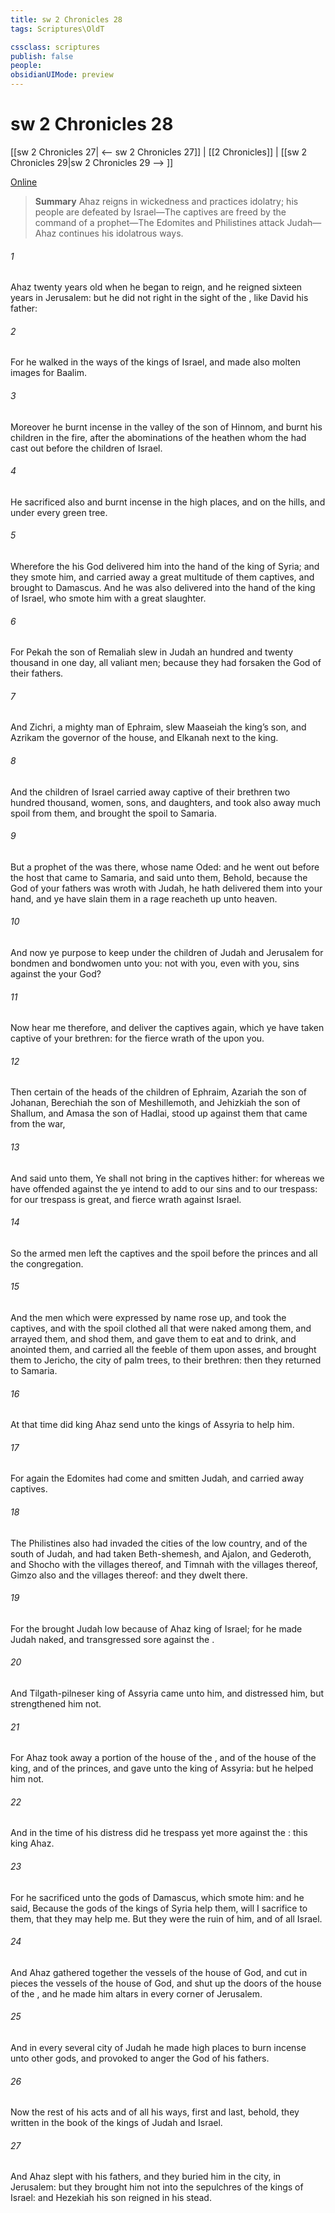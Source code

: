 ```yaml
---
title: sw 2 Chronicles 28
tags: Scriptures\OldT

cssclass: scriptures
publish: false
people:
obsidianUIMode: preview
---
```


# sw 2 Chronicles 28
[[sw 2 Chronicles 27| <-- sw 2 Chronicles 27]] | [[2 Chronicles]] | [[sw 2 Chronicles 29|sw 2 Chronicles 29 --> ]]

[Online](https://churchofjesuschrist.org/study/scriptures/ot/2-chr/28?lang=eng)

> __Summary__
Ahaz reigns in wickedness and practices idolatry; his people are defeated by Israel—The captives are freed by the command of a prophet—The Edomites and Philistines attack Judah—Ahaz continues his idolatrous ways.

###### 1 
Ahaz  twenty years old when he began to reign, and he reigned sixteen years in Jerusalem: but he did not  right in the sight of the , like David his father:

###### 2 
For he walked in the ways of the kings of Israel, and made also molten images for Baalim.

###### 3 
Moreover he burnt incense in the valley of the son of Hinnom, and burnt his children in the fire, after the abominations of the heathen whom the  had cast out before the children of Israel.

###### 4 
He sacrificed also and burnt incense in the high places, and on the hills, and under every green tree.

###### 5 
Wherefore the  his God delivered him into the hand of the king of Syria; and they smote him, and carried away a great multitude of them captives, and brought  to Damascus. And he was also delivered into the hand of the king of Israel, who smote him with a great slaughter.

###### 6 
For Pekah the son of Remaliah slew in Judah an hundred and twenty thousand in one day,  all valiant men; because they had forsaken the  God of their fathers.

###### 7 
And Zichri, a mighty man of Ephraim, slew Maaseiah the king’s son, and Azrikam the governor of the house, and Elkanah  next to the king.

###### 8 
And the children of Israel carried away captive of their brethren two hundred thousand, women, sons, and daughters, and took also away much spoil from them, and brought the spoil to Samaria.

###### 9 
But a prophet of the  was there, whose name  Oded: and he went out before the host that came to Samaria, and said unto them, Behold, because the  God of your fathers was wroth with Judah, he hath delivered them into your hand, and ye have slain them in a rage  reacheth up unto heaven.

###### 10 
And now ye purpose to keep under the children of Judah and Jerusalem for bondmen and bondwomen unto you:  not with you, even with you, sins against the  your God?

###### 11 
Now hear me therefore, and deliver the captives again, which ye have taken captive of your brethren: for the fierce wrath of the   upon you.

###### 12 
Then certain of the heads of the children of Ephraim, Azariah the son of Johanan, Berechiah the son of Meshillemoth, and Jehizkiah the son of Shallum, and Amasa the son of Hadlai, stood up against them that came from the war,

###### 13 
And said unto them, Ye shall not bring in the captives hither: for whereas we have offended against the   ye intend to add  to our sins and to our trespass: for our trespass is great, and  fierce wrath against Israel.

###### 14 
So the armed men left the captives and the spoil before the princes and all the congregation.

###### 15 
And the men which were expressed by name rose up, and took the captives, and with the spoil clothed all that were naked among them, and arrayed them, and shod them, and gave them to eat and to drink, and anointed them, and carried all the feeble of them upon asses, and brought them to Jericho, the city of palm trees, to their brethren: then they returned to Samaria.

###### 16 
At that time did king Ahaz send unto the kings of Assyria to help him.

###### 17 
For again the Edomites had come and smitten Judah, and carried away captives.

###### 18 
The Philistines also had invaded the cities of the low country, and of the south of Judah, and had taken Beth-shemesh, and Ajalon, and Gederoth, and Shocho with the villages thereof, and Timnah with the villages thereof, Gimzo also and the villages thereof: and they dwelt there.

###### 19 
For the  brought Judah low because of Ahaz king of Israel; for he made Judah naked, and transgressed sore against the .

###### 20 
And Tilgath-pilneser king of Assyria came unto him, and distressed him, but strengthened him not.

###### 21 
For Ahaz took away a portion  of the house of the , and  of the house of the king, and of the princes, and gave  unto the king of Assyria: but he helped him not.

###### 22 
And in the time of his distress did he trespass yet more against the : this  king Ahaz.

###### 23 
For he sacrificed unto the gods of Damascus, which smote him: and he said, Because the gods of the kings of Syria help them,  will I sacrifice to them, that they may help me. But they were the ruin of him, and of all Israel.

###### 24 
And Ahaz gathered together the vessels of the house of God, and cut in pieces the vessels of the house of God, and shut up the doors of the house of the , and he made him altars in every corner of Jerusalem.

###### 25 
And in every several city of Judah he made high places to burn incense unto other gods, and provoked to anger the  God of his fathers.

###### 26 
Now the rest of his acts and of all his ways, first and last, behold, they  written in the book of the kings of Judah and Israel.

###### 27 
And Ahaz slept with his fathers, and they buried him in the city,  in Jerusalem: but they brought him not into the sepulchres of the kings of Israel: and Hezekiah his son reigned in his stead.

